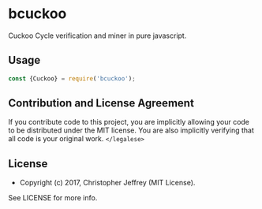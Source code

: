 # bcuckoo

Cuckoo Cycle verification and miner in pure javascript.

## Usage

``` js
const {Cuckoo} = require('bcuckoo');
```

## Contribution and License Agreement

If you contribute code to this project, you are implicitly allowing your code
to be distributed under the MIT license. You are also implicitly verifying that
all code is your original work. `</legalese>`

## License

- Copyright (c) 2017, Christopher Jeffrey (MIT License).

See LICENSE for more info.
